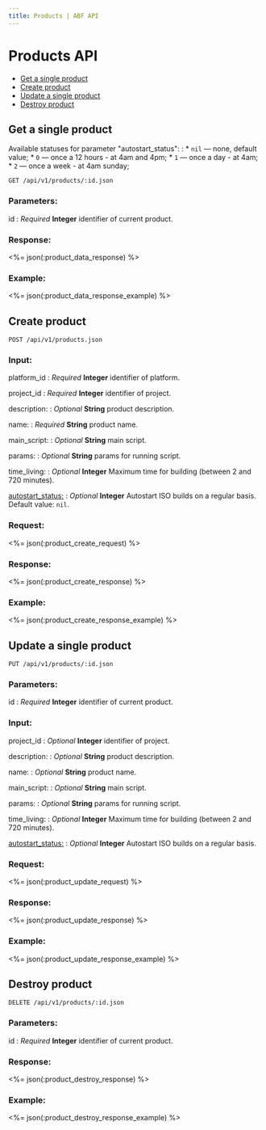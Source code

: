 ```yaml
---
title: Products | ABF API
---
```


# Products API

* <a href="#get-a-single-product">Get a single product</a>
* <a href="#create-product">Create product</a>
* <a href="#update-a-single-product">Update a single product</a>
* <a href="#destroy-product">Destroy product</a>

## Get a single product

Available statuses for parameter "autostart_status":
:   * `nil` — none, default value;
    * `0`   — once a 12 hours - at 4am and 4pm;
    * `1`   — once a day - at 4am;
    * `2`   — once a week - at 4am sunday;

    GET /api/v1/products/:id.json

### Parameters:

id
: _Required_ **Integer** identifier of current product.

### Response:

<%= json(:product_data_response) %>

### Example:

<%= json(:product_data_response_example) %>

## Create product

    POST /api/v1/products.json

### Input:

platform_id
: _Required_ **Integer** identifier of platform.

project_id
: _Required_ **Integer** identifier of project.

description:
: _Optional_ **String** product description.

name:
: _Required_ **String** product name.

main_script:
: _Optional_ **String** main script.

params:
: _Optional_ **String** params for running script.

time_living:
: _Optional_ **Integer** Maximum time for building (between 2 and 720 minutes).

<a href="#get-a-single-product">autostart_status:</a>
: _Optional_ **Integer** Autostart ISO builds on a regular basis. Default value: `nil`.

### Request:

<%= json(:product_create_request) %>

### Response:

<%= json(:product_create_response) %>

### Example:

<%= json(:product_create_response_example) %>

## Update a single product

    PUT /api/v1/products/:id.json

### Parameters:

id
: _Required_ **Integer** identifier of current product.

### Input:

project_id
: _Optional_ **Integer** identifier of project.

description:
: _Optional_ **String** product description.

name:
: _Optional_ **String** product name.

main_script:
: _Optional_ **String** main script.

params:
: _Optional_ **String** params for running script.

time_living:
: _Optional_ **Integer** Maximum time for building (between 2 and 720 minutes).

<a href="#get-a-single-product">autostart_status:</a>
: _Optional_ **Integer** Autostart ISO builds on a regular basis.

### Request:

<%= json(:product_update_request) %>

### Response:

<%= json(:product_update_response) %>

### Example:

<%= json(:product_update_response_example) %>

## Destroy product

    DELETE /api/v1/products/:id.json

### Parameters:

id
: _Required_ **Integer** identifier of current product.

### Response:

<%= json(:product_destroy_response) %>

### Example:

<%= json(:product_destroy_response_example) %>

